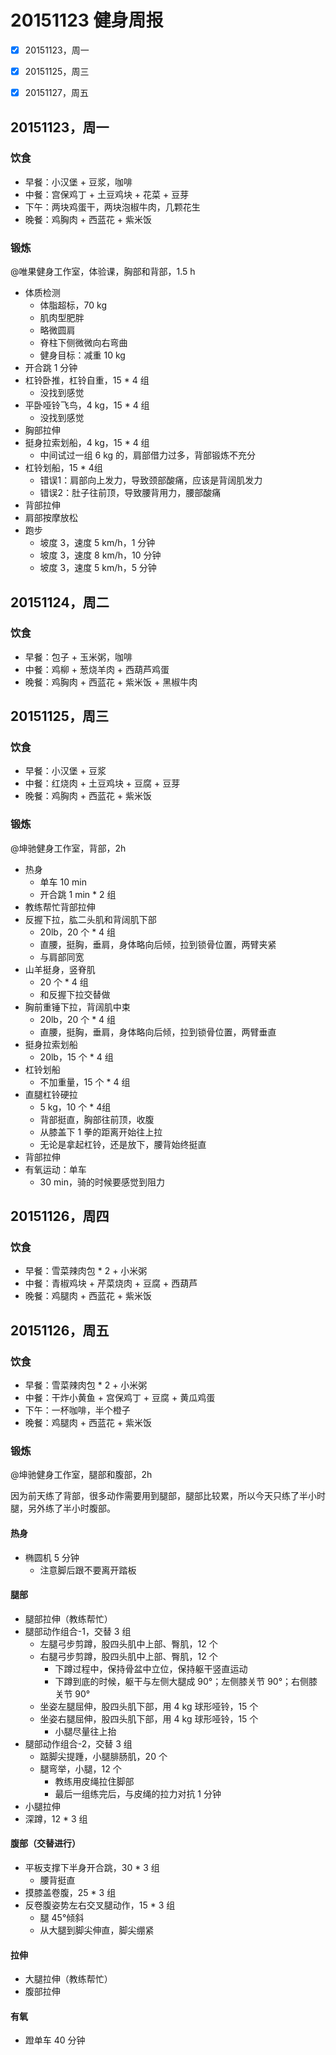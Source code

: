# 20151123 健身周报

- [x] 20151123，周一  
- [x] 20151125，周三  
- [x] 20151127，周五  


## 20151123，周一

### 饮食

- 早餐：小汉堡 + 豆浆，咖啡
- 中餐：宫保鸡丁 + 土豆鸡块 + 花菜 + 豆芽
- 下午：两块鸡蛋干，两块泡椒牛肉，几颗花生
- 晚餐：鸡胸肉 + 西蓝花 + 紫米饭

### 锻炼

@唯果健身工作室，体验课，胸部和背部，1.5 h

- 体质检测
	+ 体脂超标，70 kg
	+ 肌肉型肥胖
	+ 略微圆肩
	+ 脊柱下侧微微向右弯曲
	+ 健身目标：减重 10 kg
- 开合跳 1 分钟
- 杠铃卧推，杠铃自重，15 * 4 组
	+ 没找到感觉
- 平卧哑铃飞鸟，4 kg，15 * 4 组
	+ 没找到感觉
- 胸部拉伸
- 挺身拉索划船，4 kg，15 * 4 组
	+ 中间试过一组 6 kg 的，肩部借力过多，背部锻炼不充分
- 杠铃划船，15 * 4组
	+ 错误1：肩部向上发力，导致颈部酸痛，应该是背阔肌发力
	+ 错误2：肚子往前顶，导致腰背用力，腰部酸痛
- 背部拉伸
- 肩部按摩放松
- 跑步
    + 坡度 3，速度 5 km/h，1 分钟
    + 坡度 3，速度 8 km/h，10 分钟
    + 坡度 3，速度 5 km/h，5 分钟

    
## 20151124，周二

### 饮食

- 早餐：包子 + 玉米粥，咖啡
- 中餐：鸡柳 + 葱烧羊肉 + 西葫芦鸡蛋
- 晚餐：鸡胸肉 + 西蓝花 + 紫米饭 + 黑椒牛肉


## 20151125，周三

### 饮食

- 早餐：小汉堡 + 豆浆
- 中餐：红烧肉 + 土豆鸡块 + 豆腐 + 豆芽
- 晚餐：鸡胸肉 + 西蓝花 + 紫米饭

### 锻炼

@坤驰健身工作室，背部，2h

- 热身
	+ 单车 10 min
	+ 开合跳 1 min * 2 组
- 教练帮忙背部拉伸
- 反握下拉，肱二头肌和背阔肌下部	
	+ 20lb，20 个 * 4 组
	+ 直腰，挺胸，垂肩，身体略向后倾，拉到锁骨位置，两臂夹紧
	+ 与肩部同宽
- 山羊挺身，竖脊肌
	+ 20 个 * 4 组
	+ 和反握下拉交替做
- 胸前重锤下拉，背阔肌中束
	+ 20lb，20 个 * 4 组
	+ 直腰，挺胸，垂肩，身体略向后倾，拉到锁骨位置，两臂垂直
- 挺身拉索划船
	+ 20lb，15 个 * 4 组
- 杠铃划船
	+ 不加重量，15 个 * 4 组
- 直腿杠铃硬拉
    + 5 kg，10 个 * 4组
    + 背部挺直，胸部往前顶，收腹
    + 从膝盖下 1 拳的距离开始往上拉
    + 无论是拿起杠铃，还是放下，腰背始终挺直
- 背部拉伸
- 有氧运动：单车
	+ 30 min，骑的时候要感觉到阻力


## 20151126，周四

### 饮食

- 早餐：雪菜辣肉包 * 2 + 小米粥
- 中餐：青椒鸡块 + 芹菜烧肉 + 豆腐 + 西葫芦
- 晚餐：鸡腿肉 + 西蓝花 + 紫米饭



## 20151126，周五

### 饮食

- 早餐：雪菜辣肉包 * 2 + 小米粥
- 中餐：干炸小黄鱼 + 宫保鸡丁 + 豆腐 + 黄瓜鸡蛋
- 下午：一杯咖啡，半个橙子
- 晚餐：鸡腿肉 + 西蓝花 + 紫米饭

### 锻炼

@坤驰健身工作室，腿部和腹部，2h

因为前天练了背部，很多动作需要用到腿部，腿部比较累，所以今天只练了半小时腿，另外练了半小时腹部。

#### 热身

- 椭圆机 5 分钟
	+ 注意脚后跟不要离开踏板

#### 腿部
	
- 腿部拉伸（教练帮忙）
- 腿部动作组合-1，交替 3 组
	- 左腿弓步剪蹲，股四头肌中上部、臀肌，12 个
	- 右腿弓步剪蹲，股四头肌中上部、臀肌，12 个
		+ 下蹲过程中，保持骨盆中立位，保持躯干竖直运动
		+ 下蹲到底的时候，躯干与左侧大腿成 90°；左侧膝关节 90°；右侧膝关节 90°
	- 坐姿左腿屈伸，股四头肌下部，用 4 kg 球形哑铃，15 个
	- 坐姿右腿屈伸，股四头肌下部，用 4 kg 球形哑铃，15 个
		+ 小腿尽量往上抬
- 腿部动作组合-2，交替 3 组
	- 踮脚尖提踵，小腿腓肠肌，20 个
	- 腿弯举，小腿，12 个
		+ 教练用皮绳拉住脚部
		+ 最后一组练完后，与皮绳的拉力对抗 1 分钟
- 小腿拉伸
- 深蹲，12 * 3 组

#### 腹部（交替进行）

- 平板支撑下半身开合跳，30 * 3 组
	- 腰背挺直
- 摸膝盖卷腹，25 * 3 组
- 反卷腹姿势左右交叉腿动作，15 * 3 组
	- 腿 45°倾斜
	- 从大腿到脚尖伸直，脚尖绷紧

#### 拉伸

- 大腿拉伸（教练帮忙）
- 腹部拉伸

#### 有氧

- 蹬单车 40 分钟
